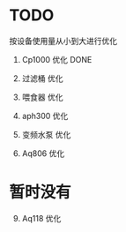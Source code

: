 # TODO
按设备使用量从小到大进行优化
1. Cp1000 优化 DONE
2. 过滤桶 优化 
3. 喂食器 优化 

 
4. aph300 优化
5. 变频水泵 优化
8. Aq806 优化

# 暂时没有
9. Aq118 优化